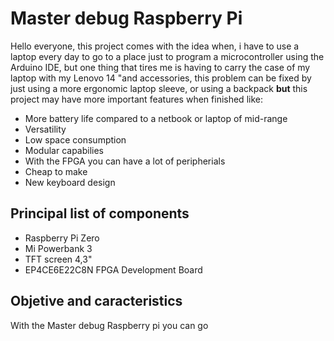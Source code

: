 # Master debug Raspberry Pi

Hello everyone, this project comes with the idea when, i have to use a laptop every day to go to a place
just to program a microcontroller using the Arduino IDE, but one thing that tires me is having to carry 
the case of my laptop with my Lenovo 14 "and accessories, this problem can be fixed by just using a more ergonomic laptop sleeve, or using a backpack **but** this project may have more important features when finished like: 
- More battery life compared to a netbook or laptop of mid-range
- Versatility
- Low space consumption
- Modular capabilies
- With the FPGA you can have a lot of peripherials 
- Cheap to make
- New keyboard design

## Principal list of components

- Raspberry Pi Zero
- Mi Powerbank 3
- TFT screen 4,3"
- EP4CE6E22C8N FPGA Development Board

## Objetive and caracteristics

With the Master debug Raspberry pi you can go 
